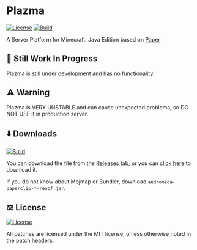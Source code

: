# Plazma
[![License](https://img.shields.io/github/license/PlazmaMC/Plazma?style=flat-square)](LICENSE.md)
[![Build](https://img.shields.io/github/actions/workflow/status/PlazmaMC/Plazma/build.yml?branch=ver/1.19.3&logo=github&style=flat-square)](https://github.com/PlazmaMC/Plazma/actions/workflows/build.yml?query=branch:ver/1.19.3)

A Server Platform for Minecraft: Java Edition based on [Paper](https://github.com/PaperMC/Paper)

## 🧪 Still Work In Progress
Plazma is still under development and has no functionality.

## ⚠️ Warning
Plazma is VERY UNSTABLE and can cause unexpected problems, so DO NOT USE it in production server.

## ⬇️ Downloads
[![Build](https://img.shields.io/github/actions/workflow/status/PlazmaMC/Plazma/build.yml?branch=ver/1.19.3&logo=github&style=flat-square)](https://github.com/PlazmaMC/Plazma/actions/workflows/build.yml?query=branch:ver/1.19.3)

You can download the file from the [Releases](https://github.com/PlazmaMC/Plazma/releases) tab, or you can [click here](https://github.com/PlazmaMC/Plazma/releases/download/latest-1.19.3/andromeda-paperclip-1.19.3-R0.1-SNAPSHOT-reobf.jar) to download it.

If you do not know about Mojmap or Bundler, download `andromeda-paperclip-*-reobf.jar`.

## ⚖️ License
[![License](https://img.shields.io/github/license/PlazmaMC/Plazma?style=flat-square)](LICENSE.md)

All patches are licensed under the MIT license, unless otherwise noted in the patch headers.
